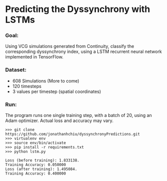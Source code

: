 # Predicting the Dyssynchrony with LSTMs

### Goal: 
Using VCG simulations generated from Continuity, classify the corresponding dyssynchrony index, using
a LSTM recurrent neural network implemented in TensorFlow.

### Dataset:
* 608 Simulations (More to come)
* 120 timesteps 
* 3 values per timestep (spatial coordinates)

### Run:
The program runs one single training step, with a batch of 20, using an Adam optimizer. Actual loss and 
accuracy may vary. 
``` 
>>> git clone https://github.com/jonathanhchiu/dyssynchronyPredictions.git
>>> virtualenv env
>>> source env/bin/activate
>>> pip install -r requirements.txt
>>> python lstm.py

Loss (before training): 1.833138.
Training Accuracy: 0.050000
Loss (after training): 1.495084.
Training Accuracy: 0.400000
```